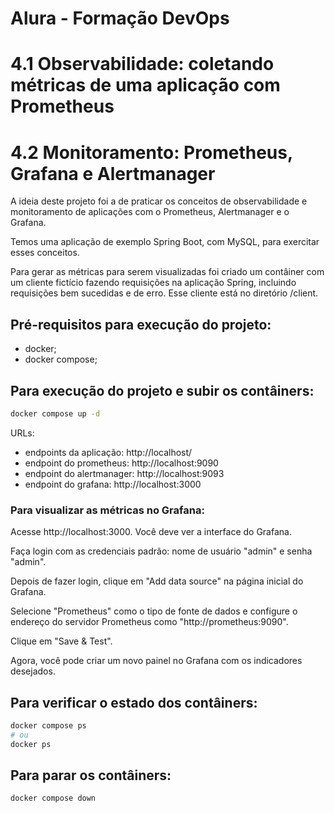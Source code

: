 # Alura - Formação DevOps

# 4.1 Observabilidade: coletando métricas de uma aplicação com Prometheus

# 4.2 Monitoramento: Prometheus, Grafana e Alertmanager

A ideia deste projeto foi a de praticar os conceitos de observabilidade e monitoramento de aplicações com o Prometheus, Alertmanager e o Grafana. 

Temos uma aplicação de exemplo Spring Boot, com MySQL, para exercitar esses conceitos.

Para gerar as métricas para serem visualizadas foi criado um contâiner com um cliente fictício fazendo requisições na aplicação Spring, incluindo requisições bem sucedidas e de erro. 
Esse cliente está no diretório /client.


## Pré-requisitos para execução do projeto: 

- docker;
- docker compose;

## Para execução do projeto e subir os contâiners:

```bash
docker compose up -d
```

URLs:
- endpoints da aplicação: http://localhost/
- endpoint do prometheus: http://localhost:9090
- endpoint do alertmanager: http://localhost:9093
- endpoint do grafana: http://localhost:3000

### Para visualizar as métricas no Grafana:

Acesse http://localhost:3000. Você deve ver a interface do Grafana.

Faça login com as credenciais padrão: nome de usuário "admin" e senha "admin".

Depois de fazer login, clique em "Add data source" na página inicial do Grafana.

Selecione "Prometheus" como o tipo de fonte de dados e configure o endereço do servidor Prometheus como "http://prometheus:9090".

Clique em "Save & Test".

Agora, você pode criar um novo painel no Grafana com os indicadores desejados.

## Para verificar o estado dos contâiners:

```bash
docker compose ps
# ou
docker ps
```

## Para parar os contâiners:

```bash
docker compose down
```


